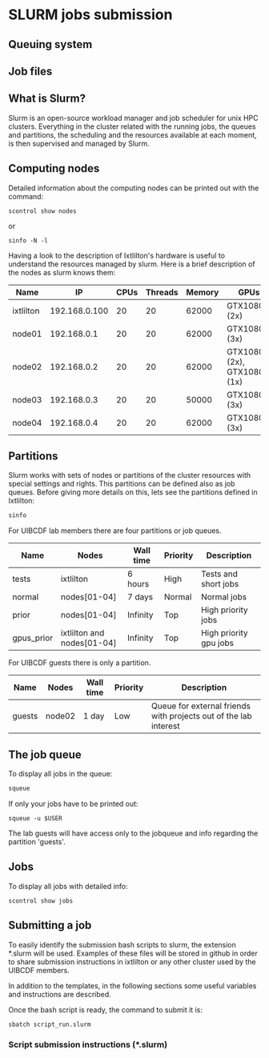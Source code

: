 # SLURM jobs submission

## Queuing system

## Job files

## What is Slurm?

Slurm is an open-source workload manager and job scheduler for unix HPC clusters. Everything in the
cluster related with the running jobs, the queues and partitions, the scheduling and the resources available at
each moment, is then supervised and managed by Slurm.

## Computing nodes

Detailed information about the computing nodes can be printed out with the command:

```
scontrol show nodes
``` 

or

```
sinfo -N -l
```

Having a look to the description of Ixtlilton's hardware is useful to understand the resources
managed by slurm. Here is a brief description of the nodes as slurm knows them:

| Name | IP  | CPUs | Threads | Memory | GPUs |
| ---  | --- | ---- | ------  | ------ | ---- |
| ixtlilton | 192.168.0.100 | 20 | 20 | 62000 | GTX1080 (2x)
| node01    | 192.168.0.1   | 20 | 20 | 62000 | GTX1080Ti (3x)
| node02    | 192.168.0.2   | 20 | 20 | 62000 | GTX1080 (2x), GTX1080Ti (1x)
| node03    | 192.168.0.3   | 20 | 20 | 50000 | GTX1080Ti (3x)
| node04    | 192.168.0.4   | 20 | 20 | 62000 | GTX1080Ti (3x)


## Partitions

Slurm works with sets of nodes or partitions of the cluster resources with special settings and
rights. This partitions can be defined also as job queues. Before giving more details on this, lets
see the partitions defined in Ixtlilton:

```bash
sinfo
```

For UIBCDF lab members there are four partitions or job queues.

| Name | Nodes | Wall time | Priority |Description |
| ---- | ----- | --------- | ----------- | ----- |
| tests | ixtlilton | 6 hours | High | Tests and short jobs |
| normal | nodes[01-04] | 7 days | Normal | Normal jobs |
| prior | nodes[01-04] | Infinity | Top | High priority jobs |
| gpus_prior  | ixtlilton and nodes[01-04]| Infinity | Top | High priority gpu jobs|


For UIBCDF guests there is only a partition.

| Name | Nodes | Wall time | Priority | Description |
| ---- | ----- | --------- | ----------- | -------- |
| guests | node02 | 1 day  | Low | Queue for external friends with projects out of the lab interest |

## The job queue

To display all jobs in the queue:

```bash
squeue
```

If only your jobs have to be printed out:

```
squeue -u $USER
```

The lab guests will have access only to the jobqueue and info regarding the partition 'guests'.

## Jobs

To display all jobs with detailed info:

```
scontrol show jobs
```


## Submitting a job

To easily identify the submission bash scripts to slurm, the extension *.slurm will be used.
Examples of these files will be stored in github in order to share submission instructions in ixtlilton or any other cluster used by the UIBCDF members.

In addition to the templates, in the following sections some useful variables and instructions are described.

Once the bash script is ready, the command to submit it is:

```bash
sbatch script_run.slurm
```

### Script submission instructions (*.slurm)

